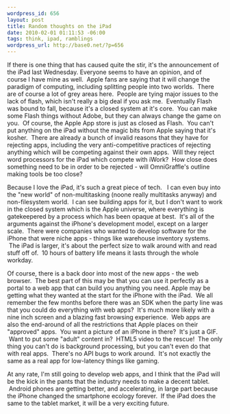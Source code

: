 ```yaml
--- 
wordpress_id: 656
layout: post
title: Random thoughts on the iPad
date: 2010-02-01 01:11:53 -06:00
tags: think, ipad, ramblings
wordpress_url: http://base0.net/?p=656
---
```

If there is one thing that has caused quite the stir, it's the announcement of the iPad last Wednesday. Everyone seems to have an opinion, and of course I have mine as well.  Apple fans are saying that it will change the paradigm of computing, including splitting people into two worlds.  There are of course a lot of grey areas here.  People are tying major issues to the lack of flash, which isn't really a big deal if you ask me.  Eventually Flash was bound to fall, because it's a closed system at it's core.  You can make some Flash things without Adobe, but they can always change the game on you.  Of course, the Apple App store is just as closed as Flash.  You can't put anything on the iPad without the magic bits from Apple saying that it's kosher.  There are already a bunch of invalid reasons that they have for rejecting apps, including the very anti-competitive practices of rejecting anything which will be competing against their own apps.  Will they reject word processors for the iPad which compete with iWork?  How close does something need to be in order to be rejected - will OmniGraffle's outline making tools be too close?

Because I love the iPad, it's such a great piece of tech.   I can even buy into the "new world" of non-multitasking (noone really multitasks anyway) and non-filesystem world.  I can see building apps for it, but I don't want to work in the closed system which is the Apple universe, where everything is gatekeepered by a process which has been opaque at best.  It's all of the arguments against the iPhone's development model, except on a larger scale.  There were companies who wanted to develop software for the iPhone that were niche apps - things like warehouse inventory systems.  The iPad is larger, it's about the perfect size to walk around with and read stuff off of.  10 hours of battery life means it lasts through the whole workday.

Of course, there is a back door into most of the new apps - the web browser.  The best part of this may be that you can use it perfectly as a portal to a web app that can build you anything you need. Apple may be getting what they wanted at the start for the iPhone with the iPad.  We all remember the few months before there was an SDK when the party line was that you could do everything with web apps?  It's much more likely with a nine inch screen and a blazing fast browsing experience.  Web apps are also the end-around of all the restrictions that Apple places on their "approved" apps.  You want a picture of an iPhone in there?  It's just a GIF.  Want to put some "adult" content in?  HTML5 video to the rescue!  The only thing you can't do is background processing, but you can't even do that with real apps.  There's no API bugs to work around.  It's not exactly the same as a real app for low-latency things like gaming.

At any rate, I'm still going to develop web apps, and I think that the iPad will be the kick in the pants that the industry needs to make a decent tablet.  Android phones are getting better, and accelerating, in large part because the iPhone changed the smartphone ecology forever.  If the iPad does the same to the tablet market, it will be a very exciting future.
